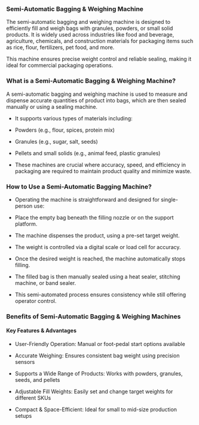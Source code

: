 ### Semi-Automatic Bagging & Weighing Machine
The semi-automatic bagging and weighing machine is designed to efficiently fill and weigh bags with granules, powders, or small solid products. It is widely used across industries like food and beverage, agriculture, chemicals, and construction materials for packaging items such as rice, flour, fertilizers, pet food, and more.

This machine ensures precise weight control and reliable sealing, making it ideal for commercial packaging operations.

### What is a Semi-Automatic Bagging & Weighing Machine?
A semi-automatic bagging and weighing machine is used to measure and dispense accurate quantities of product into bags, which are then sealed manually or using a sealing machine.

- It supports various types of materials including:

- Powders (e.g., flour, spices, protein mix)

- Granules (e.g., sugar, salt, seeds)

- Pellets and small solids (e.g., animal feed, plastic granules)

- These machines are crucial where accuracy, speed, and efficiency in packaging are required to maintain product quality and minimize waste.

### How to Use a Semi-Automatic Bagging Machine?
- Operating the machine is straightforward and designed for single-person use:

- Place the empty bag beneath the filling nozzle or on the support platform.

- The machine dispenses the product, using a pre-set target weight.

- The weight is controlled via a digital scale or load cell for accuracy.

- Once the desired weight is reached, the machine automatically stops filling.

- The filled bag is then manually sealed using a heat sealer, stitching machine, or band sealer.

- This semi-automated process ensures consistency while still offering operator control.

### Benefits of Semi-Automatic Bagging & Weighing Machines
#### Key Features & Advantages
- User-Friendly Operation: Manual or foot-pedal start options available

- Accurate Weighing: Ensures consistent bag weight using precision sensors

- Supports a Wide Range of Products: Works with powders, granules, seeds, and pellets

- Adjustable Fill Weights: Easily set and change target weights for different SKUs

- Compact & Space-Efficient: Ideal for small to mid-size production setups

